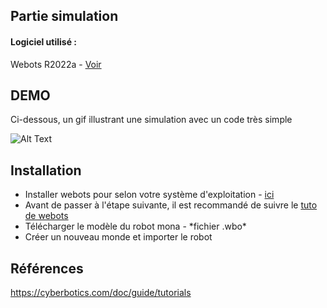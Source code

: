 ## Partie simulation

#### Logiciel utilisé :
Webots R2022a - <a target="_blank" href="https://cyberbotics.com/" title="Webots">Voir</a>

## DEMO

Ci-dessous, un gif illustrant une simulation avec un code très simple

![Alt Text](https://media.giphy.com/media/vFKqnCdLPNOKc/giphy.gif)

## Installation
<ul>
  <li>Installer webots pour selon votre système d'exploitation - <a target="_blank" href="https://github.com/cyberbotics/webots/releases/tag/R2022a" title="Webots">ici</a></li>
  <li>Avant de passer à l'étape suivante, il est recommandé de suivre le <a target="_blank" href="https://cyberbotics.com/doc/guide/tutorials" title="tuto">tuto de webots</a></li>
  <li>Télécharger le modèle du robot mona - *fichier .wbo*</li>
  <li>Créer un nouveau monde et importer le robot</li>
</ul>


## Références 

https://cyberbotics.com/doc/guide/tutorials